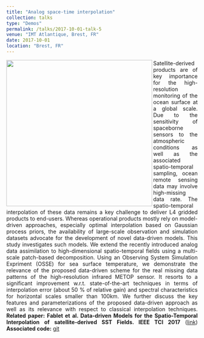 ```yaml
---
title: "Analog space-time interpolation"
collection: talks
type: "Demos"
permalink: /talks/2017-10-01-talk-5
venue: "IMT Atlantique, Brest, FR"
date: 2017-10-01
location: "Brest, FR"
---
```



<div style="text-align: justify"> 
<img src="https://www.imt-atlantique.fr/sites/default/files/rfablet/ieeeTCI_rfablet2017.jpg" width="384" align ="left">
 
Satellite-derived products are of key importance for the high-resolution monitoring of the ocean surface at a global scale. 
Due to the sensitivity of spaceborne sensors to the atmospheric conditions as well as the associated spatio-temporal sampling, 
ocean remote sensing data may involve high-missing data rate. The spatio-temporal interpolation of these data remains a key 
challenge to deliver L4 gridded products to end-users. Whereas operational products mostly rely on model-driven approaches, 
especially optimal interpolation based on Gaussian process priors, the availability of large-scale observation and simulation 
datasets advocate for the development of novel data-driven models. This study investigates such models. We extend the recently 
introduced analog data assimilation to high-dimensional spatio-temporal fields using a multi-scale patch-based decomposition. 
Using an Observing System Simulation Expriment (OSSE) for sea surface temperature, we demonstrate the relevance of the proposed 
data-driven scheme for the real missing data patterns of the high-resolution infrared METOP sensor. It resorts to a significant 
improvement w.r.t. state-of-the-art techniques in terms of interpolation error (about 50 % of relative gain) and spectral 
characteristics for horizontal scales smaller than 100km. We further discuss the key features and parameterizations of the 
proposed data-driven approach as well as its relevance with respect to classical interpolation techniques.
<strong>Related paper: Fablet et al. Data-driven Models for the Spatio-Temporal Interpolation of satellite-derived SST Fields. 
IEEE TCI 2017</strong> (<a href="https://github.com/ptandeo/AnDA">link</a>)
<strong>
Associated code:</strong>  <a href="https://github.com/rfablet/PB_ANDA">git</a>
</div>


